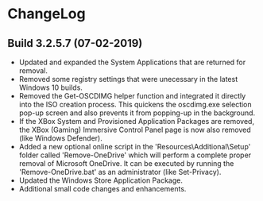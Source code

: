 # ChangeLog #

## Build 3.2.5.7 (07-02-2019) ##

- Updated and expanded the System Applications that are returned for removal.
- Removed some registry settings that were unecessary in the latest Windows 10 builds.
- Removed the Get-OSCDIMG helper function and integrated it directly into the ISO creation process. This quickens the oscdimg.exe selection pop-up screen and also prevents it from popping-up in the background.
- If the XBox System and Provisioned Application Packages are removed, the XBox (Gaming) Immersive Control Panel page is now also removed (like Windows Defender).
- Added a new optional online script in the 'Resources\Additional\Setup' folder called 'Remove-OneDrive' which will perform a complete proper removal of Microsoft OneDrive. It can be executed by running the 'Remove-OneDrive.bat' as an administrator (like Set-Privacy).
- Updated the Windows Store Application Package.
- Additional small code changes and enhancements.